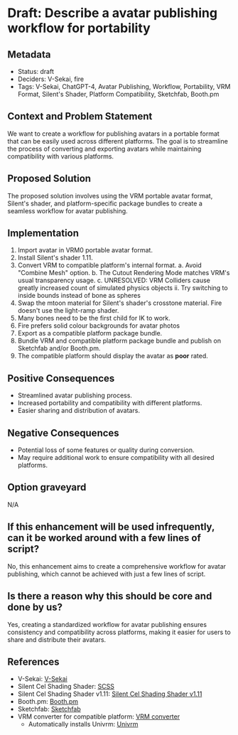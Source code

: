 # Draft:  Describe a avatar publishing workflow for portability

## Metadata

- Status: draft <!-- draft | proposed | rejected | accepted | deprecated | superseded by -->
- Deciders: V-Sekai, fire
- Tags: V-Sekai, ChatGPT-4, Avatar Publishing, Workflow, Portability, VRM Format, Silent's Shader, Platform Compatibility, Sketchfab, Booth.pm

## Context and Problem Statement

We want to create a workflow for publishing avatars in a portable format that can be easily used across different platforms. The goal is to streamline the process of converting and exporting avatars while maintaining compatibility with various platforms.

## Proposed Solution

The proposed solution involves using the VRM portable avatar format, Silent's shader, and platform-specific package bundles to create a seamless workflow for avatar publishing.

## Implementation

1. Import avatar in VRM0 portable avatar format.
2. Install Silent's shader 1.11.
3. Convert VRM to compatible platform's internal format. 
  a. Avoid "Combine Mesh" option.
  b. The Cutout Rendering Mode matches VRM's usual transparency usage.
  c. UNRESOLVED: VRM Colliders cause greatly increased count of simulated physics objects
     ii. Try switching to inside bounds instead of bone as spheres
4. Swap the mtoon material for Silent's shader's crosstone material. Fire doesn't use the light-ramp shader.
5. Many bones need to be the first child for IK to work.
6. Fire prefers solid colour backgrounds for avatar photos
7. Export as a compatible platform package bundle.
8. Bundle VRM and compatible platform package bundle and publish on Sketchfab and/or Booth.pm.
9. The compatible platform should display the avatar as **poor** rated.

## Positive Consequences

- Streamlined avatar publishing process.
- Increased portability and compatibility with different platforms.
- Easier sharing and distribution of avatars.

## Negative Consequences

- Potential loss of some features or quality during conversion.
- May require additional work to ensure compatibility with all desired platforms.

## Option graveyard

N/A

## If this enhancement will be used infrequently, can it be worked around with a few lines of script?

No, this enhancement aims to create a comprehensive workflow for avatar publishing, which cannot be achieved with just a few lines of script.

## Is there a reason why this should be core and done by us?

Yes, creating a standardized workflow for avatar publishing ensures consistency and compatibility across platforms, making it easier for users to share and distribute their avatars.

## References

- V-Sekai: [V-Sekai](https://v-sekai.org/)
- Silent Cel Shading Shader: [SCSS](https://gitlab.com/s-ilent/SCSS/-/tree/master/Assets/Silent's%20Cel%20Shading%20Shader)
- Silent Cel Shading Shader v1.11: [Silent Cel Shading Shader v1.11](https://gitlab.com/s-ilent/SCSS/-/releases/v1.11)
- Booth.pm: [Booth.pm](https://booth.pm/)
- Sketchfab: [Sketchfab](https://sketchfab.com/)
- VRM converter for compatible platform: [VRM converter](https://booth.pm/en/items/1025226)
  * Automatically installs Univrm: [Univrm](https://github.com/vrm-c/UniVRM)
